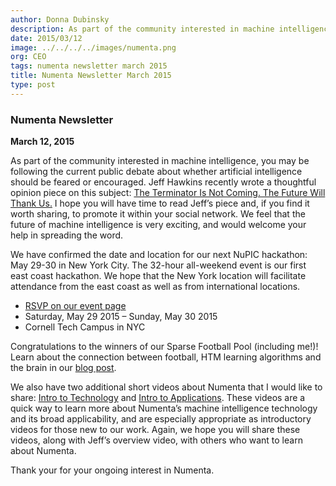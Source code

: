 ```yaml
---
author: Donna Dubinsky
description: As part of the community interested in machine intelligence, you may be following the current public debate about whether artificial intelligence should be feared or encouraged. Jeff Hawkins recently
date: 2015/03/12
image: ../../../../images/numenta.png
org: CEO
tags: numenta newsletter march 2015
title: Numenta Newsletter March 2015
type: post
---
```


### Numenta Newsletter
**March 12, 2015**

As part of the community interested in machine intelligence, you may be
following the current public debate about whether artificial intelligence should
be feared or encouraged.  Jeff Hawkins recently wrote a thoughtful opinion piece
on this subject:
[The Terminator Is Not Coming. The Future Will Thank Us.](http://recode.net/2015/03/02/the-terminator-is-not-coming-the-future-will-thank-us/)
I hope you will have time to read Jeff’s piece and, if you find it worth
sharing, to promote it within your social network.  We feel that the future of
machine intelligence is very exciting, and would welcome your help in spreading
the word.

We have confirmed the date and location for our next NuPIC hackathon:  May 29-30
in New York City. The 32-hour all-weekend event is our first east coast
hackathon.  We hope that the New York location will facilitate attendance from
the east coast as well as from international locations.

* [RSVP on our event page](http://www.meetup.com/numenta/events/220422020/)
* Saturday, May 29 2015 – Sunday, May 30 2015
* Cornell Tech Campus in NYC

Congratulations to the winners of our Sparse Football Pool (including me!)!
Learn about the connection between football, HTM learning algorithms and the
brain in our [blog post](/blog/2015/01/22/introducing-sparse-football-pool-ii-super-bowl-xlix/).

We also have two additional short videos about Numenta that I would like to
share:
[Intro to Technology](http://youtu.be/v-VvFRar5TY) and
[Intro to Applications](http://youtu.be/9jWmS62MWx8).
These videos are a quick way to learn more about Numenta’s machine intelligence
technology and its broad applicability, and are especially appropriate as
introductory videos for those new to our work.  Again, we hope you will share
these videos, along with Jeff’s overview video, with others who want to learn
about Numenta.

Thank your for your ongoing interest in Numenta.
